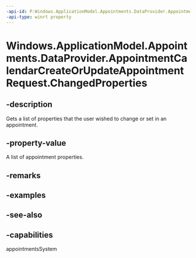 ```yaml
---
-api-id: P:Windows.ApplicationModel.Appointments.DataProvider.AppointmentCalendarCreateOrUpdateAppointmentRequest.ChangedProperties
-api-type: winrt property
---
```


<!-- Property syntax
public Windows.Foundation.Collections.IVectorView<string> ChangedProperties { get; }
-->

# Windows.ApplicationModel.Appointments.DataProvider.AppointmentCalendarCreateOrUpdateAppointmentRequest.ChangedProperties

## -description
Gets a list of properties that the user wished to change or set in an appointment.

## -property-value
A list of appointment properties.

## -remarks

## -examples

## -see-also

## -capabilities
appointmentsSystem
